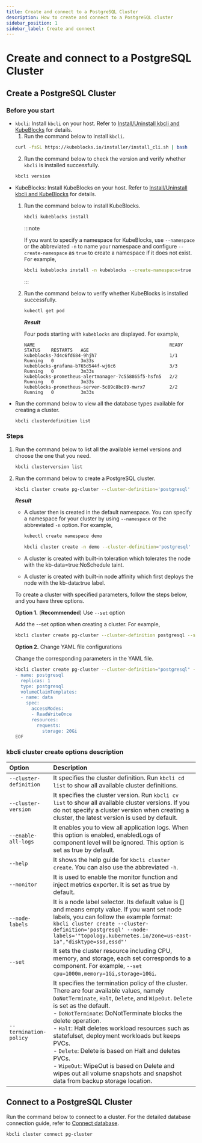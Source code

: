 ```yaml
---
title: Create and connect to a PostgreSQL Cluster
description: How to create and connect to a PostgreSQL cluster
sidebar_position: 1
sidebar_label: Create and connect
---
```


# Create and connect to a PostgreSQL Cluster
## Create a PostgreSQL Cluster

### Before you start

* `kbcli`: Install `kbcli` on your host. Refer to [Install/Uninstall kbcli and KubeBlocks](./../../installation/install-and-uninstall-kbcli-and-kubeblocks.md) for details.
  1. Run the command below to install `kbcli`.
   ```bash
   curl -fsSL https://kubeblocks.io/installer/install_cli.sh | bash
   ```
  2. Run the command below to check the version and verify whether `kbcli` is installed successfully.
   ```bash
   kbcli version
   ```
* KubeBlocks: Install KubeBlocks on your host. Refer to [Install/Uninstall kbcli and KubeBlocks](./../../installation/install-and-uninstall-kbcli-and-kubeblocks.md) for details.
  1. Run the command below to install KubeBlocks.
     ```bash
     kbcli kubeblocks install
     ```

     :::note

     If you want to specify a namespace for KubeBlocks, use `--namespace` or the abbreviated `-n` to name your namespace and configure `--create-namespace` as `true` to create a namespace if it does not exist. For example,
     ```bash
     kbcli kubeblocks install -n kubeblocks --create-namespace=true
     ```

     :::

  2. Run the command below to verify whether KubeBlocks is installed successfully.
     ```bash
     kubectl get pod
     ```

     ***Result***

     Four pods starting with `kubeblocks` are displayed. For example,
     ```
     NAME                                                  READY   STATUS    RESTARTS   AGE
     kubeblocks-7d4c6fd684-9hjh7                           1/1     Running   0          3m33s
     kubeblocks-grafana-b765d544f-wj6c6                    3/3     Running   0          3m33s
     kubeblocks-prometheus-alertmanager-7c558865f5-hsfn5   2/2     Running   0          3m33s
     kubeblocks-prometheus-server-5c89c8bc89-mwrx7         2/2     Running   0          3m33s
     ```
* Run the command below to view all the database types available for creating a cluster. 
  ```bash
  kbcli clusterdefinition list
  ```

### Steps

1. Run the command below to list all the available kernel versions and choose the one that you need.
   ```bash
   kbcli clusterversion list
   ```

2. Run the command below to create a PostgreSQL cluster.
   ```bash
   kbcli cluster create pg-cluster --cluster-definition='postgresql'
   ```
   ***Result***

   * A cluster then is created in the default namespace. You can specify a namespace for your cluster by using `--namespace` or the abbreviated `-n` option. For example,

     ```bash
     kubectl create namespace demo

     kbcli cluster create -n demo --cluster-definition='postgresql'
     ```
   * A cluster is created with built-in toleration which tolerates the node with the kb-data=true:NoSchedule taint.
   * A cluster is created with built-in node affinity which first deploys the node with the kb-data:true label.
  
   To create a cluster with specified parameters, follow the steps below, and you have three options.

   **Option 1.** (**Recommended**) Use `--set` option
   
    Add the --set option when creating a cluster. For example,
    ```bash
    kbcli cluster create pg-cluster --cluster-definition postgresql --set cpu=1000m,memory=1Gi,storage=10Gi
    ```

   **Option 2.** Change YAML file configurations

   Change the corresponding parameters in the YAML file.
   ```bash
   kbcli cluster create pg-cluster --cluster-definition="postgresql" --set -<<EOF
   - name: postgresql
     replicas: 1
     type: postgresql
     volumeClaimTemplates:
     - name: data
       spec:
         accessModes:
         - ReadWriteOnce
         resources:
           requests:
             storage: 20Gi
   EOF
   ```

### kbcli cluster create options description

| Option   | Description      |
| :--      | :--              |
| `--cluster-definition` | It specifies the cluster definition. Run `kbcli cd list` to show all available cluster definitions. |
| `--cluster-version` | It specifies the cluster version. Run `kbcli cv list` to show all available cluster versions. If you do not specify a cluster version when creating a cluster, the latest version is used by default. |
| `--enable-all-logs` | It enables you to view all application logs. When this option is enabled, enabledLogs of component level will be ignored. This option is set as true by default. |
| `--help` | It shows the help guide for `kbcli cluster create`. You can also use the abbreviated `-h`. |
| `--monitor` | It is used to enable the monitor function and inject metrics exporter. It is set as true by default. |
| `--node-labels` | It is a node label selector. Its default value is [] and means empty value. If you want set node labels, you can follow the example format: <br />```kbcli cluster create --cluster-definition='postgresql' --node-labels='"topology.kubernetes.io/zone=us-east-1a","disktype=ssd,essd"'``` |
| `--set` | It sets the cluster resource including CPU, memory, and storage, each set corresponds to a component. For example, `--set cpu=1000m,memory=1Gi,storage=10Gi`. |
| `--termination-policy` | It specifies the termination policy of the cluster. There are four available values, namely `DoNotTerminate`, `Halt`, `Delete`, and `WipeOut`. `Delete` is set as the default. <br /> - `DoNotTerminate`: DoNotTerminate blocks the delete operation. <br /> - `Halt`: Halt deletes workload resources such as statefulset, deployment workloads but keeps PVCs. <br /> - `Delete`: Delete is based on Halt and deletes PVCs. <br /> - `WipeOut`: WipeOut is based on Delete and wipes out all volume snapshots and snapshot data from backup storage location. |

## Connect to a PostgreSQL Cluster

Run the command below to connect to a cluster. For the detailed database connection guide, refer to [Connect database](./../../connect_database/overview-of-database-connection.md).
```bash
kbcli cluster connect pg-cluster
```